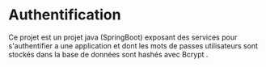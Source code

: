 # Authentification
Ce projet est un projet java (SpringBoot) exposant des services pour s'authentifier a une application et dont les mots de passes utilisateurs
sont stockés dans la base de données sont hashés avec Bcrypt .
